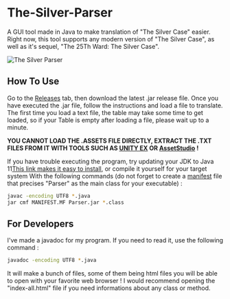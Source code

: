 # The-Silver-Parser



A GUI tool made in Java to make translation of "The Silver Case" easier. Right now, this tool supports any modern version of "The Silver Case", as well as it's sequel, "The 25Th Ward: The Silver Case".

<img src="https://i.imgur.com/qEYwyEo.png"
     alt="The Silver Parser" />

## How To Use

Go to the [Releases](https://github.com/Sakimotor/The-Silver-Parser/releases) tab, then download the latest .jar release file.
Once you have executed the  .jar file, follow the instructions and load a file to translate. The first time you load a text file, the table may take some time to get loaded, so if your Table is empty after loading a file, please wait up to a minute.

**YOU CANNOT LOAD THE .ASSETS FILE DIRECTLY, EXTRACT THE .TXT FILES FROM IT WITH TOOLS SUCH AS [UNITY EX](https://forum.zoneofgames.ru/topic/36240-unityex/) OR [AssetStudio](https://github.com/Perfare/AssetStudio) !**

If you have trouble executing the program, try updating your JDK to Java 11[This link makes it easy to install](https://ninite.com/adoptjavax11/), or compile it yourself for your target system With the following commands (do not forget to create a [manifest](https://docs.oracle.com/javase/tutorial/deployment/jar/manifestindex.html) file that precises "Parser" as the main class for your executable) :

```bash
javac -encoding UTF8 *.java
jar cmf MANIFEST.MF Parser.jar *.class
```

## For Developers

I've made a javadoc for my program. If you need to read it, use the following command :

```bash
javadoc -encoding UTF8 *.java
```

It will make a bunch of files, some of them being html files you will be able to open with your favorite web browser ! I would recommend opening the "index-all.html" file if you need informations about any class or method.


